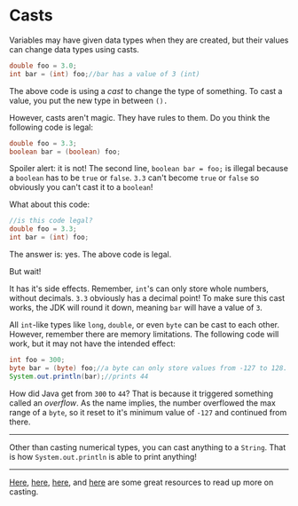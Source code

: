 # Casts

Variables may have given data types when they are created, but their values can change data types using casts.

```java
double foo = 3.0;
int bar = (int) foo;//bar has a value of 3 (int)
```

The above code is using a _cast_ to change the type of something. To cast a value, you put the new type in between `().`

However, casts aren't magic. They have rules to them. Do you think the following code is legal:

```java
double foo = 3.3;
boolean bar = (boolean) foo;
```

Spoiler alert: it is not! The second line, `boolean bar = foo;` is illegal because a `boolean` has to be `true` or `false`. `3.3` can't become `true` or `false` so obviously you can't cast it to a `boolean`!

What about this code:

```java
//is this code legal?
double foo = 3.3;
int bar = (int) foo;
```

The answer is: yes. The above code is legal.

But wait!

It has it's side effects. Remember, `int`'s can only store whole numbers, without decimals. `3.3` obviously has a decimal point! To make sure this cast works, the JDK will round it down, meaning `bar` will have a value of `3`.

All `int`-like types like `long`, `double`, or even `byte` can be cast to each other. However, remember there are memory limitations. The following code will work, but it may not have the intended effect:

```java
int foo = 300;
byte bar = (byte) foo;//a byte can only store values from -127 to 128. bar will "overflow"
System.out.println(bar);//prints 44
```

How did Java get from `300` to `44`? That is because it triggered something called an _overflow_. As the name implies, the number overflowed the max range of a `byte`, so it reset to it's minimum value of `-127` and continued from there.

---

Other than casting numerical types, you can cast anything to a `String`. That is how `System.out.println` is able to print anything!

---

[Here](https://docs.oracle.com/javase/specs/jls/se7/html/jls-5.html), [here](https://stackoverflow.com/questions/5289393/casting-variables-in-java), [here](https://howtoprogramwithjava.com/java-cast/), and [here](https://stackoverflow.com/questions/3001836/how-does-java-handle-integer-underflows-and-overflows-and-how-would-you-check-fo) are some great resources to read up more on casting.


